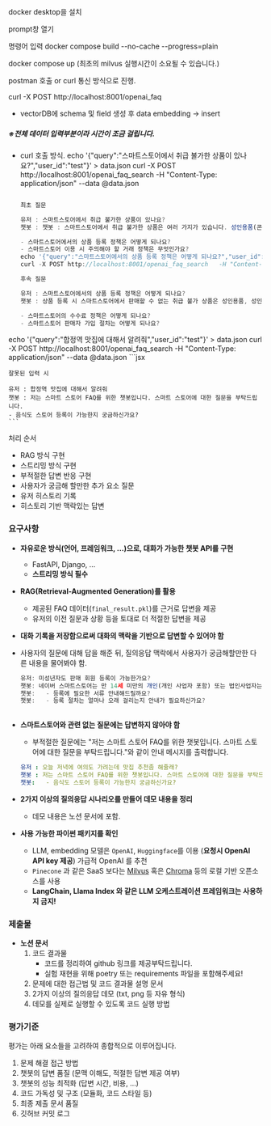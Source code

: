 docker desktop을 설치

prompt창 열기

명령어 입력
docker compose build --no-cache --progress=plain

docker compose up
(최초의 milvus 실행시간이 소요될 수 있습니다.)


postman 호출 or curl 통신 방식으로 진행. 

curl -X POST http://localhost:8001/openai_faq
- vectorDB에 schema 및 field 생성 후 data embedding -> insert
##### ※전체 데이터 입력부분이라 시간이 조금 걸립니다.

- curl 호출 방식.
echo '{"query":"스마트스토어에서 취급 불가한 상품이 있나요?","user_id":"test"}' > data.json
curl -X POST http://localhost:8001/openai_faq_search   -H "Content-Type: application/json"   --data @data.json
    ```jsx

    최초 질문

    유저 : 스마트스토어에서 취급 불가한 상품이 있나요?
    챗봇 : 챗봇 : 스마트스토어에서 취급 불가한 상품은 여러 가지가 있습니다. 성인용품(콘돔, 성기구류, 러브젤 등), 성인용 DVD/블루레이/중고도서/음반/공연티켓, 대여 보증금을 받는 상품, 개인정보 수집이 포함된 상품, 의약품, 주류 및 담배, 마약류, 헌혈증서, 음란물, 시력보정용 안경 및 콘택트렌즈(미용렌즈 포함), 야생 동식물, 군복 및 군용장구, 총포·도검·화약류 등 관련 법령에 의해 인터넷 거래가 불가한 상품들이 포함됩니다. 휴대폰 개통을 필요로 하는 상품, 후원금/기부금 형태의 상품, 자동차 매매와 같은 특정 카테고리의 상품도 취급이 불가합니다. 스마트스토어에서의 판매가 제한되는 경우에는 네이버쇼핑의 가이드라인에 따라야 합니다.

    - 스마트스토어에서의 상품 등록 정책은 어떻게 되나요?
    - 스마트스토어 이용 시 주의해야 할 거래 정책은 무엇인가요?
    echo '{"query":"스마트스토어에서의 상품 등록 정책은 어떻게 되나요?","user_id":"test"}' > data.json
    curl -X POST http://localhost:8001/openai_faq_search   -H "Content-Type: application/json"   --data @data.json

    후속 질문

    유저 : 스마트스토어에서의 상품 등록 정책은 어떻게 되나요?
    챗봇 : 상품 등록 시 스마트스토어에서 판매할 수 없는 취급 불가 상품은 성인용품, 성인물, 의약품, 주류, 담배 등이 있으며, 이러한 상품들은 관련 법령에 의해 온라인 거래가 불가합니다. 특정 이미지나 성인기준 위반 여부에 따라 섹시 란제리가 취급 불가 상품에 포함될 수 있으며, 대여상품의 경우도 제한이 있으므로 "안전거래 가이드"를 참고하시기 바랍니다.

    - 스마트스토어의 수수료 정책은 어떻게 되나요? 
    - 스마트스토어 판매자 가입 절차는 어떻게 되나요?
    ```

echo '{"query":"합정역 맛집에 대해서 알려줘","user_id":"test"}' > data.json
curl -X POST http://localhost:8001/openai_faq_search   -H "Content-Type: application/json"   --data @data.json
    ```jsx

    잘못된 입력 시 
    
    유저 : 합정역 맛집에 대해서 알려줘                 
    챗봇 : 저는 스마트 스토어 FAQ를 위한 챗봇입니다. 스마트 스토어에 대한 질문을 부탁드립니다.  
    - 음식도 스토어 등록이 가능한지 궁금하신가요?   
    ```


처리 순서
- RAG 방식 구현
- 스트리밍 방식 구현
- 부적절한 답변 반응 구현
- 사용자가 궁금해 할만한 추가 요소 질문
- 유저 히스토리 기록
- 히스토리 기반 맥락있는 답변

### 요구사항

- **자유로운 방식(언어, 프레임워크, …)으로, 대화가 가능한 챗봇 API를 구현**
    - FastAPI, Django, …
    - **스트리밍 방식 필수**
- **RAG(Retrieval-Augmented Generation)를 활용**
    - 제공된 FAQ 데이터(`final_result.pkl`)를 근거로 답변을 제공
    - 유저의 이전 질문과 상황 등을 토대로 더 적절한 답변을 제공
- **대화 기록을 저장함으로써 대화의 맥락을 기반으로 답변할 수 있어야 함**
- 사용자의 질문에 대해 답을 해준 뒤, 질의응답 맥락에서 사용자가 궁금해할만한 다른 내용을 물어봐야 함.
    
    ```jsx
    유저: 미성년자도 판매 회원 등록이 가능한가요?
    챗봇: 네이버 스마트스토어는 만 14세 미만의 개인(개인 사업자 포함) 또는 법인사업자는 입점이 불가함을 양해 부탁 드립니다.
    챗봇:   - 등록에 필요한 서류 안내해드릴까요?
    챗봇:   - 등록 절차는 얼마나 오래 걸리는지 안내가 필요하신가요?
    	
    ```
    
- **스마트스토어와 관련 없는 질문에는 답변하지 않아야 함**
    - 부적절한 질문에는 "저는 스마트 스토어 FAQ를 위한 챗봇입니다. 스마트 스토어에 대한 질문을 부탁드립니다."와 같이 안내 메시지를 출력합니다.
    
    ```yaml
    유저 : 오늘 저녁에 여의도 가려는데 맛집 추천좀 해줄래?
    챗봇 : 저는 스마트 스토어 FAQ를 위한 챗봇입니다. 스마트 스토어에 대한 질문을 부탁드립니다.
    챗봇:   - 음식도 스토어 등록이 가능한지 궁금하신가요?
    ```
    
- **2가지 이상의 질의응답 시나리오를 만들어 데모 내용을 정리**
    - 데모 내용은 노션 문서에 포함.
- **사용 가능한 파이썬 패키지를 확인**
    - LLM, embedding 모델은 `OpenAI`, `Huggingface`를 이용 (**요청시 OpenAI API key 제공**)
    가급적 OpenAI 를 추천
    - `Pinecone` 과 같은 SaaS 보다는 [Milvus](https://github.com/milvus-io/milvus) 혹은 [Chroma](https://github.com/chroma-core/chroma) 등의 로컬 기반 오픈소스를 사용
    - **LangChain, Llama Index 와 같은 LLM 오케스트레이션 프레임워크는 사용하지 금지!**

### 제출물

- **노션 문서**
    1. 코드 결과물
        - 코드를 정리하여 github 링크를 제공부탁드립니다.
        - 실험 재현을 위해 poetry 또는 requirements 파일을 포함해주세요!
    2. 문제에 대한 접근법 및 코드 결과물 설명 문서
    3. 2가지 이상의 질의응답 데모 (txt, png 등 자유 형식)
    4. 데모를 실제로 실행할 수 있도록 코드 실행 방법

### 평가기준

평가는 아래 요소들을 고려하여 종합적으로 이루어집니다.

1. 문제 해결 접근 방법
2. 챗봇의 답변 품질 (문맥 이해도, 적절한 답변 제공 여부)
3. 챗봇의 성능 최적화 (답변 시간, 비용, …)
4. 코드 가독성 및 구조 (모듈화, 코드 스타일 등)
5. 최종 제출 문서 품질
6. 깃허브 커밋 로그